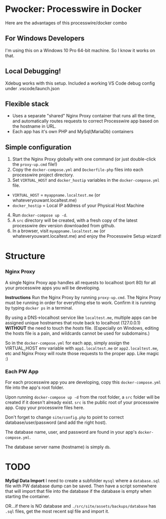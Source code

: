 # Pwocker: Processwire in Docker

Here are the advantages of this processwire/docker combo

## For Windows Developers
I'm using this on a Windows 10 Pro 64-bit machine. So I know it works on that.

## Local Debugging!
Xdebug works with this setup. Included a working VS Code debug config under .vscode/launch.json

## Flexible stack
- Uses a separate "shared" Nginx Proxy container that runs all the time, and automatically routes requests to correct Processwire app based on the hostname in URL.
- Each app has it's own PHP and MySql(MariaDb) containers

## Simple configuration
1. Start the Nginx Proxy globally with one command (or just double-click the `proxy-up.cmd` file!)
2. Copy the `docker-compose.yml` and `Dockerfile-php` files into each processwire project directory.
3. Set `VIRTUAL_HOST` and `docker_hostip` variables in the `docker-compose.yml` file.
  - `VIRTUAL_HOST` = `myappname.localtest.me` (or whateveryouwant.localtest.me)
  - `docker_hostip` = Local IP address of your Physical Host Machine
4. Run `docker-compose up -d`.
5. A `src` directory will be created, with a fresh copy of the latest processwire dev version downloaded from github.
6. In a browser, visit `myappname.localtest.me` (or whateveryouwant.localtest.me) and enjoy the Processwire Setup wizard!




# Structure

### Nginx Proxy

A single Nginx Proxy app handles all requests to localhost (port 80) for all your processwire apps you will be developing. 

**Instructions**
Run the Nginx Proxy by running `proxy-up.cmd`. The Nginx Proxy must be running in order for everything else to work. Confirm it is running by typing `docker ps` in a terminal.

By using a DNS->localhost service like `localtest.me`, multiple apps can be assigned unique hostnames that route back to localhost (127.0.0.1) **WITHOUT** the need to touch the *hosts* file. (Especially on Windows, editing the hosts file is a pain, and wildcards cannot be used for subdomains.)

So in the `docker-compose.yml` for each app, simply assign the VIRTUAL_HOST env variable with `app1.localtest.me` or `app2.localtest.me`, etc and Nginx Proxy will route those requests to the proper app. Like magic :)


### Each PW App

For each processwire app you are developing, copy this `docker-compose.yml` file into the app's root folder. 

Upon running `docker-compose up -d` from the root folder, a `src` folder will be created if it doesn't already exist. 
`src` is the public root of your processwire app. Copy your processwire files here.

Don't forget to change `site/config.php` to point to correct database/user/password (and add the right host).

The database name, user, and password are found in your app's `docker-compose.yml`.

The database server name (hostname) is simply `db`.


# TODO

**MySql Data Import**
I need to create a subfolder `mysql` where a `database.sql` file with PW database dump can be saved. Then have a script somewhere that will import that file into the database if the database is empty when starting the container.

OR...if there is NO database and `./src/site/assets/backups/database` has `.sql` files, get the most recent sql file and import it.